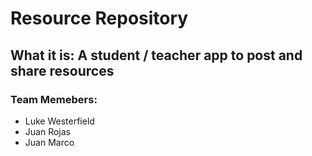 # Resource Repository

## What it is: A student / teacher app to post and share resources

### Team Memebers:

* Luke Westerfield
* Juan Rojas
* Juan Marco
